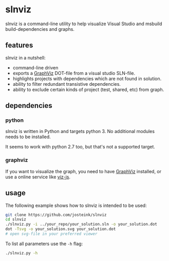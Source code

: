 
# slnviz

slnviz is a command-line utility to help visualize Visual Studio and
msbuild build-dependencies and graphs.


## features

slnviz in a nutshell:

- command-line driven
- exports a [GraphViz](http://graphviz.org/) DOT-file from a visual studio SLN-file.
- highlights projects with dependencies which are not found in solution.
- ability to filter redundant transistive dependencies.
- ability to exclude certain kinds of project (test, shared, etc) from
  graph.

## dependencies

### python

slnviz is written in Python and targets python 3. No additional modules needs to
be installed.

It seems to work with python 2.7 too, but that's not a supported target.

### graphviz

If you want to visualize the graph, you need to have
[GraphViz](http://graphviz.org/) installed, or use a online service
like [viz-js](http://viz-js.com/).

## usage

The following example shows how to slnviz is intended to be used:

````sh
git clone https://github.com/josteink/slnviz
cd slnviz
./slnviz.py -i ../your_repo/your_solution.sln -o your_solution.dot
dot -Tsvg -o your_solution.svg your_solution.dot
# open svg-file in your preferred viewer
````

To list all parameters use the `-h` flag:

````sh
./slnviz.py -h
````
